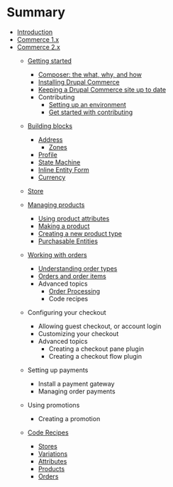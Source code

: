 # Summary

* [Introduction](README.md)
* [Commerce 1.x](v1/README.md)
* [Commerce 2.x](v2/README.md)
  * [Getting started](v2/getting-started.md)
    * [Composer: the what, why, and how](v2/getting-started/composer.md)
    * [Installing Drupal Commerce](v2/getting-started/install.md)
    * [Keeping a Drupal Commerce site up to date](v2/getting-started/update.md)
    * Contributing
        * [Setting up an environment](v2/getting-started/contributing/development-environment.md)
        * [Get started with contributing](v2/getting-started/contributing/developing.md)

  * [Building blocks](v2/building-blocks/index.md)
    * [Address](v2/building-blocks/address/README.md)
      * [Zones](v2/building-blocks/address/zones.md)
    * [Profile](v2/building-blocks/profile.md)
    * [State Machine](v2/building-blocks/state-machine.md)
    * [Inline Entity Form](v2/building-blocks/ief.md)
    * [Currency](v2/building-blocks/currency.md)

  * [Store](v2/store.md)

  * [Managing products](v2/product/index.md)
    * [Using product attributes](v2/product/product-attributes.md)
    * [Making a product](v2/product/products.md)
    * [Creating a new product type](v2/product/product-type.md)
    * [Purchasable Entities](v2/product/purchasable-entities.md)

  * [Working with orders](v2/orders/index.md)
    * [Understanding order types](v2/orders/order-types.md)
    * [Orders and order items](v2/orders/order-items.md)
    * Advanced topics
        * [Order Processing](v2/orders/order-processing.md)
        * Code recipes
  * Configuring your checkout
    * Allowing guest checkout, or account login
    * Customizing your checkout
    * Advanced topics
        * Creating a checkout pane plugin
        * Creating a checkout flow plugin

  * Setting up payments
    * Install a payment gateway
    * Managing order payments

  * Using promotions
    * Creating a promotion

  * [Code Recipes](v2/recipes/index.md) 
    * [Stores](v2/recipes/stores.md)
    * [Variations](v2/recipes/variations.md)
    * [Attributes](v2/recipes/attributes.md) 
    * [Products](v2/recipes/products.md) 
    * [Orders](v2/recipes/orders.md)

